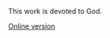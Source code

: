 This work is devoted to God.

[Online version](https://sanjosolutions.github.io/graphical-projection/)
